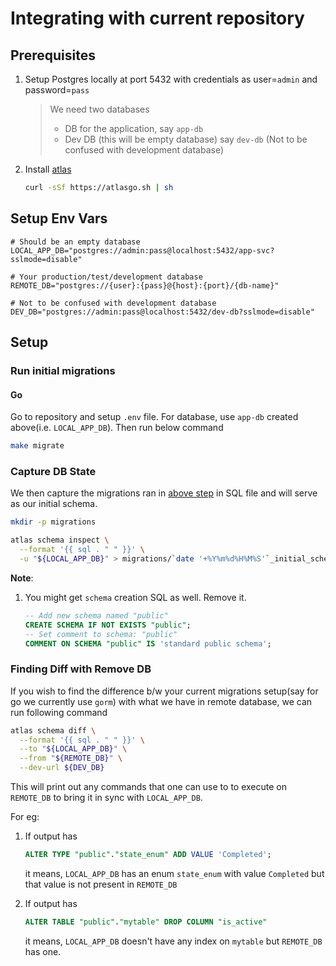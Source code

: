 # Integrating with current repository

## Prerequisites

1. Setup Postgres locally at port 5432 with credentials as user=`admin` and password=`pass`
    > We need two databases
    > - DB for the application, say `app-db`
    > - Dev DB (this will be empty database) say `dev-db` (Not to be confused with development database)

1. Install [atlas](https://github.com/ariga/atlas)

    ```sh
    curl -sSf https://atlasgo.sh | sh
    ```

## Setup Env Vars

```env
# Should be an empty database
LOCAL_APP_DB="postgres://admin:pass@localhost:5432/app-svc?sslmode=disable"

# Your production/test/development database
REMOTE_DB="postgres://{user}:{pass}@{host}:{port}/{db-name}"

# Not to be confused with development database
DEV_DB="postgres://admin:pass@localhost:5432/dev-db?sslmode=disable"
```

## Setup

### Run initial migrations

#### Go

Go to repository and setup `.env` file. For database, use `app-db` created above(i.e. `LOCAL_APP_DB`). Then run below command

```sh
make migrate
```

### Capture DB State

We then capture the migrations ran in [above step](#run-initial-migrations) in SQL file and will serve as our initial schema.

```sh
mkdir -p migrations

atlas schema inspect \
  --format '{{ sql . " " }}' \
  -u "${LOCAL_APP_DB}" > migrations/`date '+%Y%m%d%H%M%S'`_initial_schema.sql
```

**Note**:

1. You might get `schema` creation SQL as well. Remove it.

    ```sql
    -- Add new schema named "public"
    CREATE SCHEMA IF NOT EXISTS "public";
    -- Set comment to schema: "public"
    COMMENT ON SCHEMA "public" IS 'standard public schema';

    ```

### Finding Diff with Remove DB

If you wish to find the difference b/w your current migrations setup(say for go we currently use `gorm`) with what we have in remote database, we can run following command

```sh
atlas schema diff \
  --format '{{ sql . " " }}' \
  --to "${LOCAL_APP_DB}" \
  --from "${REMOTE_DB}" \
  --dev-url ${DEV_DB}
```

This will print out any commands that one can use to to execute on `REMOTE_DB` to bring it in sync with `LOCAL_APP_DB`.

For eg:

1. If output has

    ```sql
    ALTER TYPE "public"."state_enum" ADD VALUE 'Completed';
    ```

    it means, `LOCAL_APP_DB` has an enum `state_enum` with value `Completed` but that value is not present in `REMOTE_DB`
1. If output has

    ```sql
    ALTER TABLE "public"."mytable" DROP COLUMN "is_active"
    ```

    it means, `LOCAL_APP_DB` doesn't have any index on `mytable` but `REMOTE_DB` has one.
